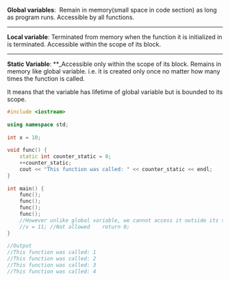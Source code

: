 **Global variables**:  Remain in memory(small space in code section) as long as program runs. Accessible by all functions.

---
**Local variable**: Terminated from memory when the function it is initialized in is terminated. Accessible within the scope of its block.

---
**Static Variable**: **_Accessible only within the scope of its block. Remains in memory like global variable. i.e. it is created only once no matter how many times the function is called.

It means that the variable has lifetime of global variable but is bounded to its scope.

```cpp
#include <iostream>  
  
using namespace std;  
  
int x = 10;  
  
void func() {
    static int counter_static = 0;  
    ++counter_static;  
    cout << "This function was called: " << counter_static << endl;  
}  
  
int main() {  
    func();  
    func();  
    func();  
    func();  
    //However unlike global variable, we cannot access it outside its scope  
    //v = 11; //Not allowed    return 0;  
}  
  
//Output  
//This function was called: 1  
//This function was called: 2  
//This function was called: 3  
//This function was called: 4
```